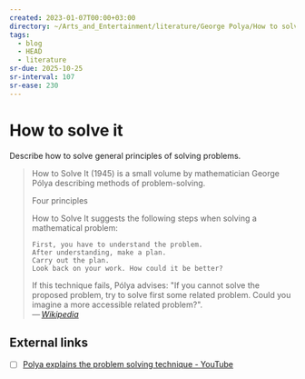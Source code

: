 ```yaml
---
created: 2023-01-07T00:00+03:00
directory: ~/Arts_and_Entertainment/literature/George Polya/How to solve it (2276)/
tags:
  - blog
  - HEAD
  - literature
sr-due: 2025-10-25
sr-interval: 107
sr-ease: 230
---
```


# How to solve it

Describe how to solve general principles of solving problems.
<br class="f">

> How to Solve It (1945) is a small volume by mathematician George Pólya describing methods of problem-solving.
>
> Four principles
>
> How to Solve It suggests the following steps when solving a mathematical problem:
>
>     First, you have to understand the problem.
>     After understanding, make a plan.
>     Carry out the plan.
>     Look back on your work. How could it be better?
>
> If this technique fails, Pólya advises: "If you cannot solve the proposed problem, try to solve first some related problem. Could you imagine a more accessible related problem?".\
> — <cite>[Wikipedia](https://en.wikipedia.org/wiki/How_to_Solve_It)</cite>

## External links

- [ ] [Polya explains the problem solving technique - YouTube](https://www.youtube.com/watch?v=h0gbw-Ur_do)
